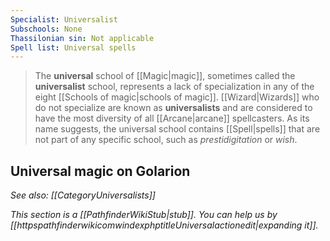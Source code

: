 ```yaml
---
Specialist: Universalist
Subschools: None
Thassilonian sin: Not applicable
Spell list: Universal spells
---
```


> The **universal** school of [[Magic|magic]], sometimes called the **universalist** school, represents a lack of specialization in any of the eight [[Schools of magic|schools of magic]]. [[Wizard|Wizards]] who do not specialize are known as **universalists** and are considered to have the most diversity of all [[Arcane|arcane]] spellcasters.
> As its name suggests, the universal school contains [[Spell|spells]] that are not part of any specific school, such as *prestidigitation* or *wish*.


## Universal magic on Golarion

*See also: [[CategoryUniversalists]]*


*This section is a [[PathfinderWikiStub|stub]]. You can help us by [[httpspathfinderwikicomwindexphptitleUniversalactionedit|expanding it]].*








